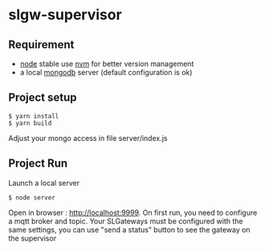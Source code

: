 # slgw-supervisor

## Requirement

* [node](https://nodejs.org/) stable use [nvm](https://github.com/nvm-sh/nvm) for better version management
* a local [mongodb](https://www.mongodb.com/download-center/community) server (default configuration is ok)

## Project setup
```
$ yarn install
$ yarn build
```

Adjust your mongo access in file server/index.js

## Project Run
Launch a local server 
```
$ node server
```
Open in browser : [http://localhost:9999](http://localhost:9999).
On first run, you need to configure a mqtt broker and topic.
Your SLGateways must be configured with the same settings, you can use "send a status" button to see the gateway on the supervisor

